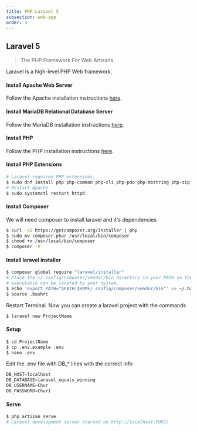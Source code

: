 ```yaml
---
title: PHP Laravel 5
subsection: web-app
order: 4
---
```


## Laravel 5
> The PHP Framework For Web Artisans

Laravel is a high-level PHP Web framework.

#### Install Apache Web Server
Follow the Apache installation instructions [here](/start/sw/web-app/apache.html).

#### Install MariaDB Relational Database Server
Follow the MariaDB installation instructions [here](/tech/database/mariadb/about.html).

#### Install PHP
Follow the PHP installation instructions [here](/tech/languages/php/php-installation.html).

#### Install PHP Extensions

```bash
# Laravel required PHP extensions.
$ sudo dnf install php php-common php-cli php-pdo php-mbstring php-zip php-xml
# Restart Apache
$ sudo systemctl restart httpd
```

#### Install Composer
We will need composer to install laravel and it's dependencies

```bash
$ curl -sS https://getcomposer.org/installer | php
$ sudo mv composer.phar /usr/local/bin/composer
$ chmod +x /usr/local/bin/composer
$ composer -V
```

#### Install laravel installer

```bash
$ composer global require "laravel/installer"
# Place the ~/.config/composer/vendor/bin directory in your PATH so the laravel 
# executable can be located by your system.
$ echo 'export PATH="$PATH:$HOME/.config/composer/vendor/bin"' >> ~/.bashrc
$ source .bashrc
```

Restart Terminal. Now you can create a laravel project with the commands 

```bash
$ laravel new ProjectName
```

#### Setup

```bash
$ cd ProjectName
$ cp .env.example .env
$ nano .env
```

Edit the .env file with DB_* lines with the correct info

```javascript
DB_HOST=localhost
DB_DATABASE=laravel_equals_winning
DB_USERNAME=Chur
DB_PASSWORD=Chur1
```

#### Serve

```bash
$ php artisan serve
# Laravel development server started on http://localhost:PORT/
```
